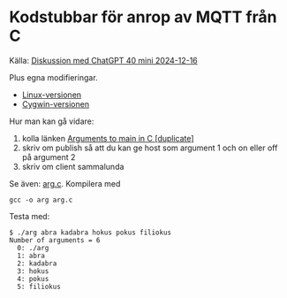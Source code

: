 # Kodstubbar för anrop av MQTT från C

Källa: [Diskussion med ChatGPT 40 mini 2024-12-16](https://chatgpt.com/share/67600159-7b2c-8012-b87f-2849ba75e8e5)

Plus egna modifieringar.

- [Linux-versionen](mosquitto-linux/mosquitto.md)
- [Cygwin-versionen](mosquitto-cygwin/mosquitto.md)

Hur man kan gå vidare:

1. kolla länken [Arguments to main in C [duplicate]](https://stackoverflow.com/questions/4176326/arguments-to-main-in-c)
2. skriv om publish så att du kan ge host som
   argument 1 och on eller off på argument 2
3. skriv om client sammalunda

Se även: [arg.c](arg.c). Kompilera med
```
gcc -o arg arg.c
```
Testa med:
```
$ ./arg abra kadabra hokus pokus filiokus
Number of arguments = 6
  0: ./arg
  1: abra
  2: kadabra
  3: hokus
  4: pokus
  5: filiokus
```
